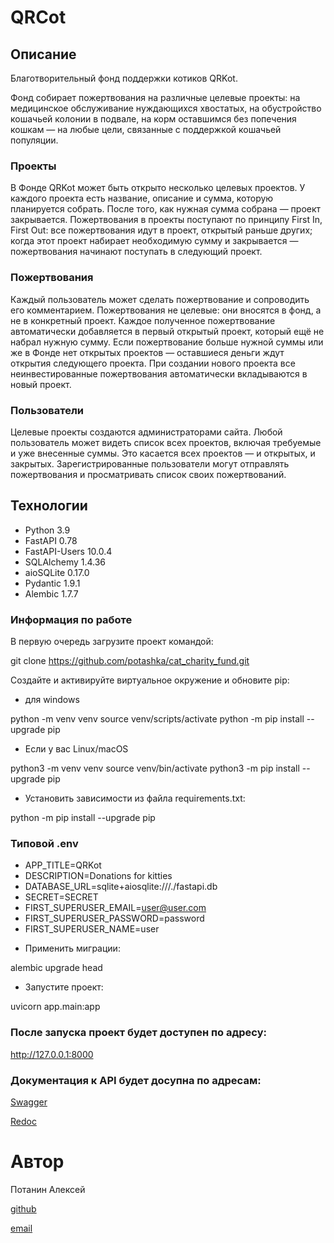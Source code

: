 # QRCot

## Описание

Благотворительный фонд поддержки котиков QRKot.

Фонд собирает пожертвования на различные целевые проекты: на медицинское обслуживание нуждающихся хвостатых, на обустройство кошачьей колонии в подвале, на корм оставшимся без попечения кошкам — на любые цели, связанные с поддержкой кошачьей популяции.

### Проекты

В Фонде QRKot может быть открыто несколько целевых проектов. У каждого проекта есть название, описание и сумма, которую планируется собрать. После того, как нужная сумма собрана — проект закрывается.
Пожертвования в проекты поступают по принципу First In, First Out: все пожертвования идут в проект, открытый раньше других; когда этот проект набирает необходимую сумму и закрывается — пожертвования начинают поступать в следующий проект.

### Пожертвования

Каждый пользователь может сделать пожертвование и сопроводить его комментарием. Пожертвования не целевые: они вносятся в фонд, а не в конкретный проект. Каждое полученное пожертвование автоматически добавляется в первый открытый проект, который ещё не набрал нужную сумму. Если пожертвование больше нужной суммы или же в Фонде нет открытых проектов — оставшиеся деньги ждут открытия следующего проекта. При создании нового проекта все неинвестированные пожертвования автоматически вкладываются в новый проект.

### Пользователи

Целевые проекты создаются администраторами сайта. 
Любой пользователь может видеть список всех проектов, включая требуемые и уже внесенные суммы. Это касается всех проектов — и открытых, и закрытых.
Зарегистрированные пользователи могут отправлять пожертвования и просматривать список своих пожертвований.

## Технологии

- Python 3.9
- FastAPI 0.78
- FastAPI-Users 10.0.4
- SQLAlchemy 1.4.36
- aioSQLite 0.17.0
- Pydantic 1.9.1
- Alembic 1.7.7


### Информация по работе

В первую очередь загрузите проект командой:

git clone https://github.com/potashka/cat_charity_fund.git

Создайте и активируйте виртуальное окружение и обновите pip:

* для windows

python -m venv venv
source venv/scripts/activate
python -m pip install --upgrade pip

* Если у вас Linux/macOS

python3 -m venv venv
source venv/bin/activate
python3 -m pip install --upgrade pip

* Установить зависимости из файла requirements.txt:

python -m pip install --upgrade pip

### Типовой .env

- APP_TITLE=QRKot
- DESCRIPTION=Donations for kitties
- DATABASE_URL=sqlite+aiosqlite:///./fastapi.db
- SECRET=SECRET
- FIRST_SUPERUSER_EMAIL=user@user.com
- FIRST_SUPERUSER_PASSWORD=password
- FIRST_SUPERUSER_NAME=user


* Применить миграции:

alembic upgrade head

* Запустите проект:

uvicorn app.main:app

### После запуска проект будет доступен по адресу: 

http://127.0.0.1:8000

### Документация к API будет досупна по адресам:

[Swagger](http://127.0.0.1:8000/docs)

[Redoc](http://127.0.0.1:8000/redoc)

# Автор

Потанин Алексей

[github](https://github.com/potashka)

[email](avpotanin@gmail.com)